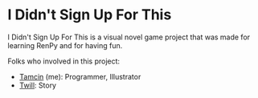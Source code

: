 # I Didn't Sign Up For This

I Didn't Sign Up For This is a visual novel game project that was made for learning RenPy and for having fun.

Folks who involved in this project:

- [Tamcin](https://x.com/VoidFoxTamcin/) (me): Programmer, Illustrator
- [Twill](https://x.com/twillthespirit): Story
